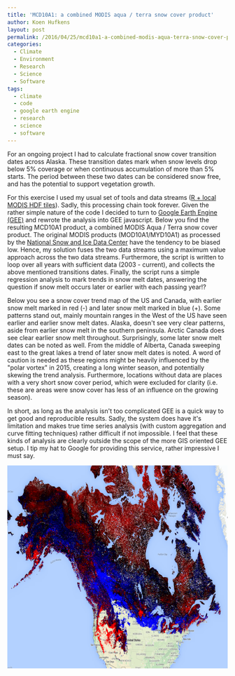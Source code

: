 ```yaml
---
title: 'MCD10A1: a combined MODIS aqua / terra snow cover product'
author: Koen Hufkens
layout: post
permalink: /2016/04/25/mcd10a1-a-combined-modis-aqua-terra-snow-cover-product/
categories:
  - Climate
  - Environment
  - Research
  - Science
  - Software
tags:
  - climate
  - code
  - google earth engine
  - research
  - science
  - software
---
```

For an ongoing project I had to calculate fractional snow cover transition dates across Alaska. These transition dates mark when snow levels drop below 5% coverage or when continuous accumulation of more than 5% starts. The period between these two dates can be considered snow free, and has the potential to support vegetation growth.

For this exercise I used my usual set of tools and data streams (<a href="http://www.khufkens.com/2016/04/20/modis-hdf-data-extraction-in-r/">R + local MODIS HDF tiles</a>). Sadly, this processing chain took forever. Given the rather simple nature of the code I decided to turn to <a href="https://earthengine.google.com/">Google Earth Engine (GEE)</a> and rewrote the analysis into GEE javascript. Below you find the resulting MCD10A1 product, a combined MODIS Aqua / Terra snow cover product. The original MODIS products (MOD10A1/MYD10A1) as processed by the <a href="http://nsidc.org/">National Snow and Ice Data Center</a> have the tendency to be biased low. Hence, my solution fuses the two data streams using a maximum value approach across the two data streams. Furthermore, the script is written to loop over all years with sufficient data (2003 - current), and collects the above mentioned transitions dates. Finally, the script runs a simple regression analysis to mark trends in snow melt dates, answering the question if snow melt occurs later or earlier with each passing year!?

Below you see a snow cover trend map of the US and Canada, with earlier snow melt marked in red (-) and later snow melt marked in blue (+). Some patterns stand out, mainly mountain ranges in the West of the US have seen earlier and earlier snow melt dates. Alaska, doesn't see very clear patterns, aside from earlier snow melt in the southern peninsula. Arctic Canada does see clear earlier snow melt throughout. Surprisingly, some later snow melt dates can be noted as well. From the middle of Alberta, Canada sweeping east to the great lakes a trend of later snow melt dates is noted. A word of caution is needed as these regions might be heavily influenced by the "polar vortex" in 2015, creating a long winter season, and potentially skewing the trend analysis. Furthermore, locations without data are places with a very short snow cover period, which were excluded for clarity (i.e. these are areas were snow cover has less of an influence on the growing season).

In short, as long as the analysis isn't too complicated GEE is a quick way to get good and reproducible results. Sadly, the system does have it's limitation and makes true time series analysis (with custom aggregation and curve fitting techniques) rather difficult if not impossible. I feel that these kinds of analysis are clearly outside the scope of the more GIS oriented GEE setup. I tip my hat to Google for providing this service, rather impressive I must say.

<img class="aligncenter size-medium_large wp-image-1255" src="/uploads/2016/04/snowMelt_trends-768x463.png" alt="snowMelt_trends" width="768" height="463" />
